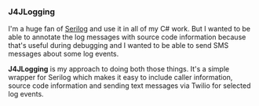 ### J4JLogging

I'm a huge fan of [Serilog](https://serilog.net/) and use it in all of my 
C# work. But I wanted to be able to annotate the log messages with source 
code information because that's useful during debugging and I wanted to 
be able to send SMS messages about some log events.

**J4JLogging** is my approach to doing both those things. It's a simple 
wrapper for Serilog which makes it easy to include caller information, 
source code information and sending text messages via Twilio for selected 
log events.

